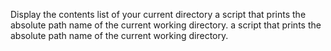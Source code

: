 Display the contents list of your current directory
a script that prints the absolute path name of the current working directory.
a script that prints the absolute path name of the current working directory.
